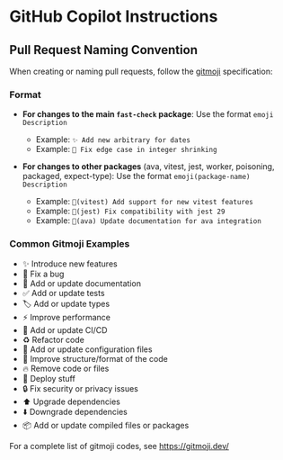 # GitHub Copilot Instructions

## Pull Request Naming Convention

When creating or naming pull requests, follow the [gitmoji](https://gitmoji.dev/) specification:

### Format

- **For changes to the main `fast-check` package**: Use the format `emoji Description`
  - Example: `✨ Add new arbitrary for dates`
  - Example: `🐛 Fix edge case in integer shrinking`

- **For changes to other packages** (ava, vitest, jest, worker, poisoning, packaged, expect-type): Use the format `emoji(package-name) Description`
  - Example: `👷(vitest) Add support for new vitest features`
  - Example: `🐛(jest) Fix compatibility with jest 29`
  - Example: `📝(ava) Update documentation for ava integration`

### Common Gitmoji Examples

- ✨ Introduce new features
- 🐛 Fix a bug
- 📝 Add or update documentation
- ✅ Add or update tests
- 🏷️ Add or update types
- ⚡️ Improve performance
- 👷 Add or update CI/CD
- ♻️ Refactor code
- 🔧 Add or update configuration files
- 🎨 Improve structure/format of the code
- 🔥 Remove code or files
- 🚀 Deploy stuff
- 🔒️ Fix security or privacy issues
- ⬆️ Upgrade dependencies
- ⬇️ Downgrade dependencies
- 📦 Add or update compiled files or packages

For a complete list of gitmoji codes, see https://gitmoji.dev/
